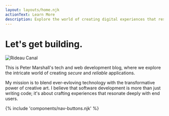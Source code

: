 ```yaml
---
layout: layouts/home.njk
actionText: Learn More
description: Explore the world of creating digital experiences that resonate deeply with end users.
---
```


# Let's get building.

![Rideau Canal](/assets/banner.jpg)

This is Peter Marshall's tech and web development blog, where we explore the intricate world of creating *secure* and *reliable* applications.

My mission is to blend ever-evloving technology with the transformative power of creative art. I believe that software development is more than just writing code; it's about crafting experiences that resonate deeply with end users.

{% include 'components/nav-buttons.njk' %}
